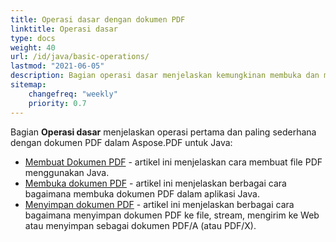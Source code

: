 ```yaml
---
title: Operasi dasar dengan dokumen PDF
linktitle: Operasi dasar
type: docs
weight: 40
url: /id/java/basic-operations/
lastmod: "2021-06-05"
description: Bagian operasi dasar menjelaskan kemungkinan membuka dan menyimpan dokumen PDF menggunakan Aspose.PDF untuk Java.
sitemap:
    changefreq: "weekly"
    priority: 0.7
---
```


Bagian **Operasi dasar** menjelaskan operasi pertama dan paling sederhana dengan dokumen PDF dalam Aspose.PDF untuk Java:

- [Membuat Dokumen PDF](/pdf/id/java/create-document/) - artikel ini menjelaskan cara membuat file PDF menggunakan Java.
- [Membuka dokumen PDF](/pdf/id/java/open-pdf-document/) - artikel ini menjelaskan berbagai cara bagaimana membuka dokumen PDF dalam aplikasi Java.
- [Menyimpan dokumen PDF](/pdf/id/java/save-pdf-document/) - artikel ini menjelaskan berbagai cara bagaimana menyimpan dokumen PDF ke file, stream, mengirim ke Web atau menyimpan sebagai dokumen PDF/A (atau PDF/X).